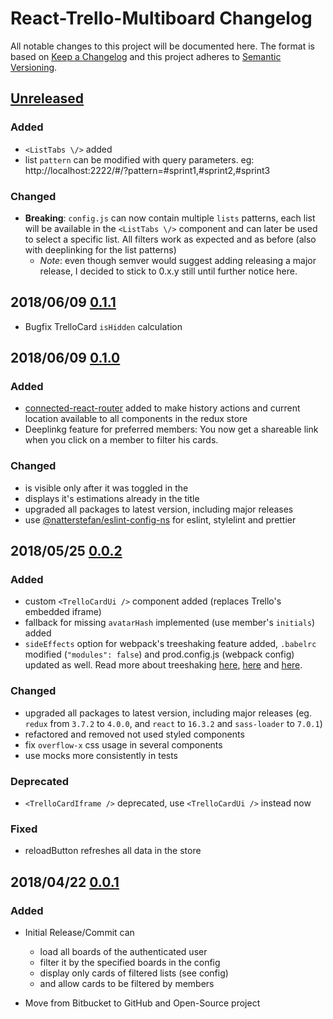 # React-Trello-Multiboard Changelog

All notable changes to this project will be documented here. The format is based
on [Keep a Changelog](http://keepachangelog.com/en/1.0.0/) and this project
adheres to [Semantic Versioning](http://semver.org/spec/v2.0.0.html).

## [Unreleased][1]

### Added

* `<ListTabs \/>` added
* list `pattern` can be modified with query parameters. eg: http://localhost:2222/#/?pattern=#sprint1,#sprint2,#sprint3

### Changed

* **Breaking**: `config.js` can now contain multiple `lists` patterns, each list
  will be available in the `<ListTabs \/>` component and can later be used to
  select a specific list. All filters work as expected and as before (also with
  deeplinking for the list patterns)
  * _Note_: even though semver would suggest adding releasing a major release, I
    decided to stick to 0.x.y still until further notice here.

## 2018/06/09 [0.1.1][5]

* Bugfix TrelloCard `isHidden` calculation

## 2018/06/09 [0.1.0][4]

### Added

* [connected-react-router](https://github.com/supasate/connected-react-router)
  added to make history actions and current location available to all components
  in the redux store
* Deeplinkg feature for preferred members: You now get a shareable link when you
  click on a member to filter his cards.

### Changed

* <EstimationCard /> is visible only after it was toggled in the <MainApp />
* <BoardsList /> displays it's estimations already in the title
* upgraded all packages to latest version, including major releases
* use [@natterstefan/eslint-config-ns](https://github.com/natterstefan/eslint-config-ns)
  for eslint, stylelint and prettier

## 2018/05/25 [0.0.2][3]

### Added

* custom `<TrelloCardUi />` component added (replaces Trello's embedded iframe)
* fallback for missing `avatarHash` implemented (use member's `initials`) added
* `sideEffects` option for webpack's treeshaking feature added, `.babelrc` modified
  (`"modules": false`) and prod.config.js (webpack config) updated as well. Read more about
  treeshaking [here](https://webpack.js.org/guides/tree-shaking/),
  [here](https://stackoverflow.com/a/47675519/1238150) and
  [here](https://github.com/webpack/webpack/issues/6992#issuecomment-379662391).

### Changed

* upgraded all packages to latest version, including major releases (eg. `redux`
  from `3.7.2` to `4.0.0`, and `react` to `16.3.2` and `sass-loader` to `7.0.1`)
* refactored and removed not used styled components
* fix `overflow-x` css usage in several components
* use mocks more consistently in tests

### Deprecated

* `<TrelloCardIframe />` deprecated, use `<TrelloCardUi />` instead now

### Fixed

* reloadButton refreshes all data in the store

## 2018/04/22 [0.0.1][2]

### Added

* Initial Release/Commit can

  * load all boards of the authenticated user
  * filter it by the specified boards in the config
  * display only cards of filtered lists (see config)
  * and allow cards to be filtered by members

* Move from Bitbucket to GitHub and Open-Source project

[1]: https://github.com/natterstefan/react-trello-multiboard/compare/v0.1.0...HEAD
[2]: https://github.com/natterstefan/react-trello-multiboard/releases/tag/v0.0.1
[3]: https://github.com/natterstefan/react-trello-multiboard/compare/v0.0.1...v0.0.2
[4]: https://github.com/natterstefan/react-trello-multiboard/compare/v0.0.2...v0.1.0
[5]: https://github.com/natterstefan/react-trello-multiboard/compare/v0.1.0...v0.1.1
